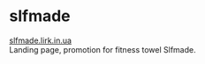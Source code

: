 # slfmade
<a href="slfmade.lirk.in.ua">slfmade.lirk.in.ua</a><br>
Landing page, promotion for fitness towel Slfmade.
